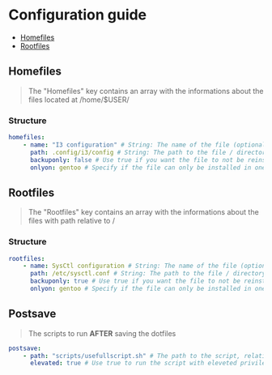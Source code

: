 <!--markdownlint-disable-file MD024-->
# Configuration guide

- [Homefiles](#homefiles)
- [Rootfiles](#rootfiles)

## Homefiles

> The "Homefiles" key contains an array with the informations about the files located at /home/$USER/

### Structure

```yaml
homefiles:
    - name: "I3 configuration" # String: The name of the file (optional)
      path: .config/i3/config # String: The path to the file / directory relative to /home/$USER
      backuponly: false # Use true if you want the file to not be reinstalled with `kelpdot install` (optional) (default: false)
      onlyon: gentoo # Specify if the file can only be installed in one distro (optional) (default: None)
```

## Rootfiles

> The "Rootfiles" key contains an array with the informations about the files with path relative to /

### Structure

```yaml
rootfiles:
    - name: SysCtl configuration # String: The name of the file (optional)
      path: /etc/sysctl.conf # String: The path to the file / directory
      backuponly: true # Use true if you want the file to not be reinstalled with `kelpdot install` (optional) (default: false)
      onlyon: gentoo # Specify if the file can only be installed in one distro (optional) (default: None)
```

## Postsave

> The scripts to run **AFTER** saving the dotfiles

```yaml
postsave:
    - path: "scripts/usefullscript.sh" # The path to the script, relative to the kelp.yaml file
      elevated: true # Use true to run the script with eleveted privileges (optional) (default: false)
```
